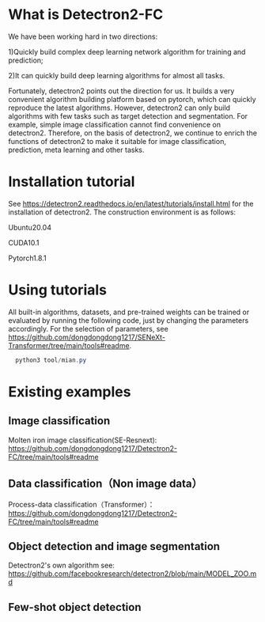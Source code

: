 # What is Detectron2-FC
We have been working hard in two directions: 

1)Quickly build complex deep learning network algorithm for training and prediction; 

2)It can quickly build deep learning algorithms for almost all tasks. 

Fortunately, detectron2 points out the direction for us. It builds a very convenient algorithm building platform based on pytorch, which can quickly reproduce the latest algorithms. However, detectron2 can only build algorithms with few tasks such as target detection and segmentation. For example, simple image classification cannot find convenience on detectron2. Therefore, on the basis of detectron2, we continue to enrich the functions of detectron2 to make it suitable for image classification, prediction, meta learning and other tasks.
# Installation tutorial
See https://detectron2.readthedocs.io/en/latest/tutorials/install.html for the installation of detectron2. The construction environment is as follows:

Ubuntu20.04

CUDA10.1

Pytorch1.8.1

# Using tutorials
All built-in algorithms, datasets, and pre-trained weights can be trained or evaluated by running the following code, just by changing the parameters accordingly. For the selection of parameters, see 
https://github.com/dongdongdong1217/SENeXt-Transformer/tree/main/tools#readme.
```java  
  python3 tool/mian.py
```

# Existing examples
## Image classification
Molten iron image classification(SE-Resnext): https://github.com/dongdongdong1217/Detectron2-FC/tree/main/tools#readme

## Data classification（Non image data）
Process-data classification（Transformer）：https://github.com/dongdongdong1217/Detectron2-FC/tree/main/tools#readme

## Object detection and image segmentation
Detectron2's own algorithm see: https://github.com/facebookresearch/detectron2/blob/main/MODEL_ZOO.md

## Few-shot object detection
